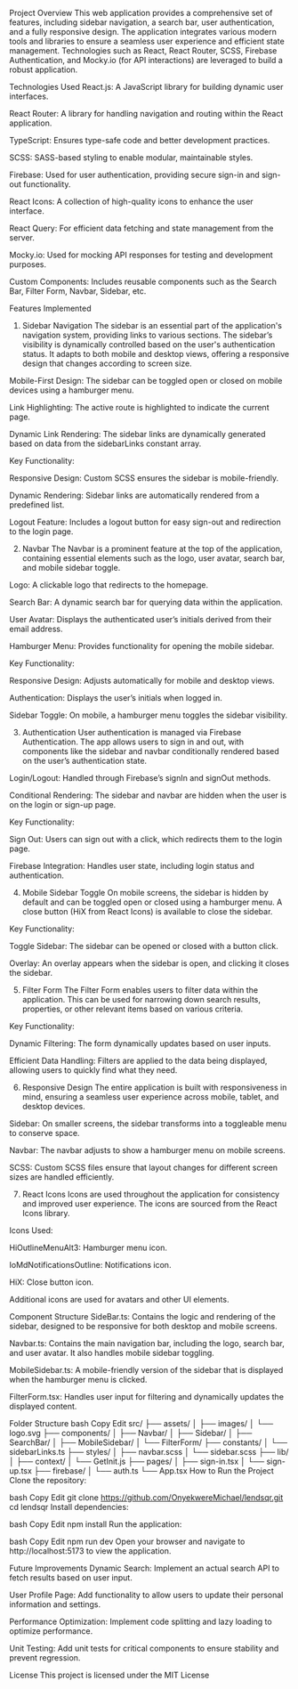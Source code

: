 Project Overview
This web application provides a comprehensive set of features, including sidebar navigation, a search bar, user authentication, and a fully responsive design. The application integrates various modern tools and libraries to ensure a seamless user experience and efficient state management. Technologies such as React, React Router, SCSS, Firebase Authentication, and Mocky.io (for API interactions) are leveraged to build a robust application.

Technologies Used
React.js: A JavaScript library for building dynamic user interfaces.

React Router: A library for handling navigation and routing within the React application.

TypeScript: Ensures type-safe code and better development practices.

SCSS: SASS-based styling to enable modular, maintainable styles.

Firebase: Used for user authentication, providing secure sign-in and sign-out functionality.

React Icons: A collection of high-quality icons to enhance the user interface.

React Query: For efficient data fetching and state management from the server.

Mocky.io: Used for mocking API responses for testing and development purposes.

Custom Components: Includes reusable components such as the Search Bar, Filter Form, Navbar, Sidebar, etc.

Features Implemented
1. Sidebar Navigation
The sidebar is an essential part of the application's navigation system, providing links to various sections. The sidebar’s visibility is dynamically controlled based on the user's authentication status. It adapts to both mobile and desktop views, offering a responsive design that changes according to screen size.

Mobile-First Design: The sidebar can be toggled open or closed on mobile devices using a hamburger menu.

Link Highlighting: The active route is highlighted to indicate the current page.

Dynamic Link Rendering: The sidebar links are dynamically generated based on data from the sidebarLinks constant array.

Key Functionality:

Responsive Design: Custom SCSS ensures the sidebar is mobile-friendly.

Dynamic Rendering: Sidebar links are automatically rendered from a predefined list.

Logout Feature: Includes a logout button for easy sign-out and redirection to the login page.

2. Navbar
The Navbar is a prominent feature at the top of the application, containing essential elements such as the logo, user avatar, search bar, and mobile sidebar toggle.

Logo: A clickable logo that redirects to the homepage.

Search Bar: A dynamic search bar for querying data within the application.

User Avatar: Displays the authenticated user’s initials derived from their email address.

Hamburger Menu: Provides functionality for opening the mobile sidebar.

Key Functionality:

Responsive Design: Adjusts automatically for mobile and desktop views.

Authentication: Displays the user’s initials when logged in.

Sidebar Toggle: On mobile, a hamburger menu toggles the sidebar visibility.

3. Authentication
User authentication is managed via Firebase Authentication. The app allows users to sign in and out, with components like the sidebar and navbar conditionally rendered based on the user’s authentication state.

Login/Logout: Handled through Firebase’s signIn and signOut methods.

Conditional Rendering: The sidebar and navbar are hidden when the user is on the login or sign-up page.

Key Functionality:

Sign Out: Users can sign out with a click, which redirects them to the login page.

Firebase Integration: Handles user state, including login status and authentication.

4. Mobile Sidebar Toggle
On mobile screens, the sidebar is hidden by default and can be toggled open or closed using a hamburger menu. A close button (HiX from React Icons) is available to close the sidebar.

Key Functionality:

Toggle Sidebar: The sidebar can be opened or closed with a button click.

Overlay: An overlay appears when the sidebar is open, and clicking it closes the sidebar.

5. Filter Form
The Filter Form enables users to filter data within the application. This can be used for narrowing down search results, properties, or other relevant items based on various criteria.

Key Functionality:

Dynamic Filtering: The form dynamically updates based on user inputs.

Efficient Data Handling: Filters are applied to the data being displayed, allowing users to quickly find what they need.

6. Responsive Design
The entire application is built with responsiveness in mind, ensuring a seamless user experience across mobile, tablet, and desktop devices.

Sidebar: On smaller screens, the sidebar transforms into a toggleable menu to conserve space.

Navbar: The navbar adjusts to show a hamburger menu on mobile screens.

SCSS: Custom SCSS files ensure that layout changes for different screen sizes are handled efficiently.

7. React Icons
Icons are used throughout the application for consistency and improved user experience. The icons are sourced from the React Icons library.

Icons Used:

HiOutlineMenuAlt3: Hamburger menu icon.

IoMdNotificationsOutline: Notifications icon.

HiX: Close button icon.

Additional icons are used for avatars and other UI elements.

Component Structure
SideBar.ts: Contains the logic and rendering of the sidebar, designed to be responsive for both desktop and mobile screens.

Navbar.ts: Contains the main navigation bar, including the logo, search bar, and user avatar. It also handles mobile sidebar toggling.

MobileSidebar.ts: A mobile-friendly version of the sidebar that is displayed when the hamburger menu is clicked.

FilterForm.tsx: Handles user input for filtering and dynamically updates the displayed content.

Folder Structure
bash
Copy
Edit
src/
├── assets/
│   ├── images/
│   └── logo.svg
├── components/
│   ├── Navbar/
│   ├── Sidebar/
│   ├── SearchBar/
│   ├── MobileSidebar/
│   └── FilterForm/
├── constants/
│   └── sidebarLinks.ts
├── styles/
│   ├── navbar.scss
│   └── sidebar.scss
├── lib/
│   ├── context/
│   └── GetInit.js
├── pages/
│   ├── sign-in.tsx
│   └── sign-up.tsx
├── firebase/
│   └── auth.ts
└── App.tsx
How to Run the Project
Clone the repository:

bash
Copy
Edit
git clone https://github.com/OnyekwereMichael/lendsqr.git
cd lendsqr
Install dependencies:

bash
Copy
Edit
npm install
Run the application:

bash
Copy
Edit
npm run dev
Open your browser and navigate to http://localhost:5173 to view the application.

Future Improvements
Dynamic Search: Implement an actual search API to fetch results based on user input.

User Profile Page: Add functionality to allow users to update their personal information and settings.

Performance Optimization: Implement code splitting and lazy loading to optimize performance.

Unit Testing: Add unit tests for critical components to ensure stability and prevent regression.

License
This project is licensed under the MIT License